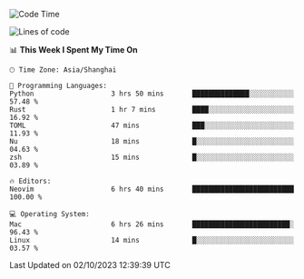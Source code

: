 <!--START_SECTION:waka-->
![Code Time](http://img.shields.io/badge/Code%20Time-1%2C626%20hrs%2013%20mins-blue)

![Lines of code](https://img.shields.io/badge/From%20Hello%20World%20I%27ve%20Written-287.2%20thousand%20lines%20of%20code-blue)

📊 **This Week I Spent My Time On** 

```text
🕑︎ Time Zone: Asia/Shanghai

💬 Programming Languages: 
Python                   3 hrs 50 mins       ██████████████░░░░░░░░░░░   57.48 % 
Rust                     1 hr 7 mins         ████░░░░░░░░░░░░░░░░░░░░░   16.92 % 
TOML                     47 mins             ███░░░░░░░░░░░░░░░░░░░░░░   11.93 % 
Nu                       18 mins             █░░░░░░░░░░░░░░░░░░░░░░░░   04.63 % 
zsh                      15 mins             █░░░░░░░░░░░░░░░░░░░░░░░░   03.89 % 

🔥 Editors: 
Neovim                   6 hrs 40 mins       █████████████████████████   100.00 % 

💻 Operating System: 
Mac                      6 hrs 26 mins       ████████████████████████░   96.43 % 
Linux                    14 mins             █░░░░░░░░░░░░░░░░░░░░░░░░   03.57 % 
```


 Last Updated on 02/10/2023 12:39:39 UTC
<!--END_SECTION:waka-->
